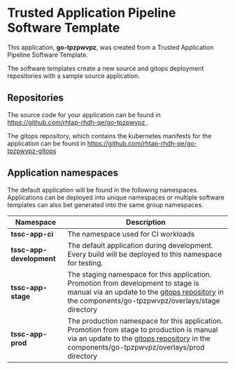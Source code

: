 # Trusted Application Pipeline Software Template

This application, **go-tpzpwvpz**, was created from a Trusted Application Pipeline Software Template.

The software templates create a new source and gitops deployment repositories with a sample source application. 

## Repositories

The source code for your application can be found in [https://github.com/rhtap-rhdh-qe/go-tpzpwvpz ](https://github.com/rhtap-rhdh-qe/go-tpzpwvpz ).
 
The gitops repository, which contains the kubernetes manifests for the application can be found in 
[https://github.com/rhtap-rhdh-qe/go-tpzpwvpz-gitops ](https://github.com/rhtap-rhdh-qe/go-tpzpwvpz-gitops ) 

## Application namespaces 

The default application will be found in the following namespaces. Applications can be deployed into unique namespaces or multiple software templates can also bet generated into the same group namespaces.  

|  Namespace   |  Description   |  
| -------- | -------- |
| **tssc-app-ci** | The namespace used for CI workloads |
| **tssc-app-development** | The default application during development. Every build will be deployed to this namespace for testing. |
| **tssc-app-stage** | The staging namespace for this application. Promotion from development to stage is manual via an update to the [gitops repository](https://github.com/rhtap-rhdh-qe/go-tpzpwvpz-gitops ) in the components/go-tpzpwvpz/overlays/stage directory |
| **tssc-app-prod** | The production namespace for this application. Promotion from stage to production is manual via an update to the [gitops repository](https://github.com/rhtap-rhdh-qe/go-tpzpwvpz-gitops ) in the components/go-tpzpwvpz/overlays/prod directory |